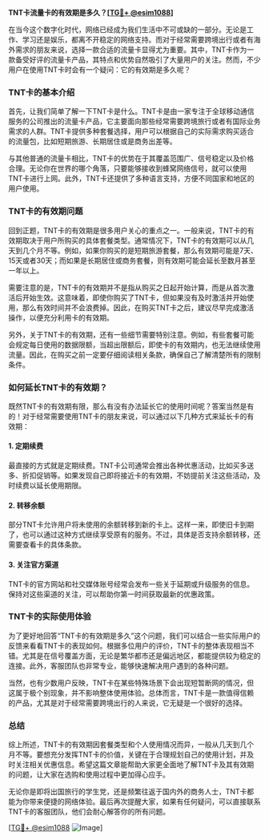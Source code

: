**TNT卡流量卡的有效期是多久？[[TG💪+ @esim1088](https://t.me/s/esim1088)]**

在当今这个数字化时代，网络已经成为我们生活中不可或缺的一部分。无论是工作、学习还是娱乐，都离不开稳定的网络支持。而对于经常需要跨境出行或者有海外需求的朋友来说，选择一款合适的流量卡显得尤为重要。其中，TNT卡作为一款备受好评的流量卡产品，其特点和优势自然吸引了大量用户的关注。然而，不少用户在使用TNT卡时会有一个疑问：它的有效期是多久呢？

### TNT卡的基本介绍

首先，让我们简单了解一下TNT卡是什么。TNT卡是由一家专注于全球移动通信服务的公司推出的流量卡产品，它主要面向那些经常需要跨境旅行或者有国际业务需求的人群。TNT卡提供多种套餐选择，用户可以根据自己的实际需求购买适合的流量包，比如短期旅游、长期居住或是商务出差等。

与其他普通的流量卡相比，TNT卡的优势在于其覆盖范围广、信号稳定以及价格合理。无论你在世界的哪个角落，只要能够接收到蜂窝网络信号，就可以使用TNT卡进行上网。此外，TNT卡还提供了多种语言支持，方便不同国家和地区的用户使用。

### TNT卡的有效期问题

回到正题，TNT卡的有效期是很多用户关心的重点之一。一般来说，TNT卡的有效期取决于用户所购买的具体套餐类型。通常情况下，TNT卡的有效期可以从几天到几个月不等。例如，如果你购买的是短期旅游套餐，那么有效期可能是7天、15天或者30天；而如果是长期居住或商务套餐，则有效期可能会延长至数月甚至一年以上。

需要注意的是，TNT卡的有效期并不是指从购买之日起开始计算，而是从首次激活后开始生效。这意味着，即使你购买了TNT卡，但如果没有及时激活并开始使用，那么有效时间并不会浪费掉。因此，在购买TNT卡之后，建议尽早完成激活操作，以便充分利用卡的有效期。

另外，关于TNT卡的有效期，还有一些细节需要特别注意。例如，有些套餐可能会规定每日使用的数据限额，当超出限额后，即使卡的有效期内，也无法继续使用流量。因此，在购买之前一定要仔细阅读相关条款，确保自己了解清楚所有的限制条件。

### 如何延长TNT卡的有效期？

既然TNT卡的有效期有限，那么有没有办法延长它的使用时间呢？答案当然是有的！对于经常需要使用TNT卡的朋友来说，可以通过以下几种方式来延长卡的有效期：

#### 1. 定期续费

最直接的方式就是定期续费。TNT卡公司通常会推出各种优惠活动，比如买多送多、折扣促销等。如果发现自己即将接近卡的有效期，不妨提前关注这些活动，及时续费以延长使用期限。

#### 2. 转移余额

部分TNT卡允许用户将未使用的余额转移到新的卡上。这样一来，即使旧卡到期了，也可以通过这种方式继续享受原有的服务。不过，具体是否支持余额转移，还需要查看卡的具体条款。

#### 3. 关注官方渠道

TNT卡的官方网站和社交媒体账号经常会发布一些关于延期或升级服务的信息。保持对这些渠道的关注，可以帮助你第一时间获取最新的优惠政策。

### TNT卡的实际使用体验

为了更好地回答“TNT卡的有效期是多久”这个问题，我们可以结合一些实际用户的反馈来看看TNT卡的表现如何。根据多位用户的评价，TNT卡的整体表现相当不错。尤其是在信号覆盖方面，无论是繁华都市还是偏远地区，都能提供较为稳定的连接。此外，客服团队也非常专业，能够快速解决用户遇到的各种问题。

当然，也有少数用户反映，TNT卡在某些特殊场景下会出现短暂断网的情况，但这属于极个别现象，并不影响整体使用体验。总体而言，TNT卡是一款值得信赖的产品，尤其是对于经常需要跨境出行的人来说，它无疑是一个很好的选择。

### 总结

综上所述，TNT卡的有效期因套餐类型和个人使用情况而异，一般从几天到几个月不等。要想充分发挥TNT卡的价值，关键在于合理规划自己的使用计划，并及时关注相关优惠信息。希望这篇文章能帮助大家更全面地了解TNT卡及其有效期的问题，让大家在选购和使用过程中更加得心应手。

无论你是即将出国旅行的学生党，还是频繁往返于国内外的商务人士，TNT卡都能为你带来便捷的网络体验。最后再次提醒大家，如果有任何疑问，可以直接联系TNT卡的客服团队，他们会耐心解答你的所有问题。

[[TG💪+ @esim1088](https://t.me/s/esim1088) ![Image](https://i.postimg.cc/4NQfJmqS/Snipaste-2025-05-13-00-14-12.png)]